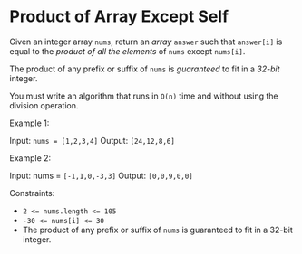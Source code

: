 # Product of Array Except Self

Given an integer array `nums`, return an _array_ `answer` such that `answer[i]` is equal to the _product of all the elements_ of `nums` except `nums[i]`.

The product of any prefix or suffix of `nums` is _guaranteed_ to fit in a _32-bit_ integer.

You must write an algorithm that runs in `O(n)` time and without using the division operation.

Example 1:

Input: `nums = [1,2,3,4]` Output: `[24,12,8,6]`

Example 2:

Input: nums = `[-1,1,0,-3,3]` Output: `[0,0,9,0,0]`

Constraints:

- `2 <= nums.length <= 105`
- `-30 <= nums[i] <= 30`
- The product of any prefix or suffix of `nums` is guaranteed to fit in a 32-bit integer.

